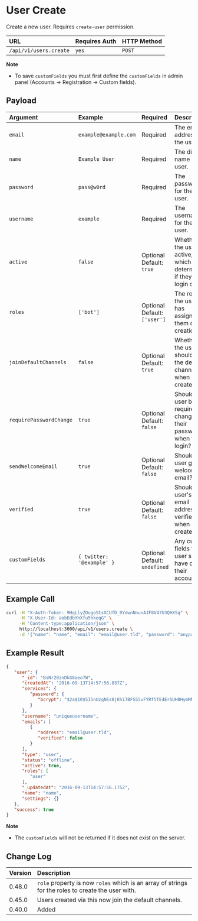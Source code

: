 # User Create

Create a new user. Requires `create-user` permission.

| URL | Requires Auth | HTTP Method |
| :--- | :--- | :--- |
| `/api/v1/users.create` | `yes` | `POST` |

**Note**

- To save `customFields` you must first define the `customFields` in admin panel (Accounts -> Registration -> Custom fields).

## Payload

| Argument | Example | Required | Description |
| :--- | :--- | :--- | :--- |
| `email` | `example@example.com` | Required | The email address for the user. |
| `name` | `Example User` | Required | The display name of the user. |
| `password` | `pass@w0rd` | Required | The password for the user. |
| `username` | `example` | Required | The username for the user. |
| `active` | `false` | Optional <br> Default: `true` | Whether the user is active, which determines if they can login or not. |
| `roles` | `['bot']` | Optional <br> Default: `['user']` | The roles the user has assigned to them on creation. |
| `joinDefaultChannels` | `false` | Optional <br> Default: `true` | Whether the user should join the default channels when created. |
| `requirePasswordChange` | `true` | Optional <br> Default: `false` | Should the user be required to change their password when they login? |
| `sendWelcomeEmail` | `true` | Optional <br> Default: `false` | Should the user get a welcome email? |
| `verified` | `true` | Optional <br> Default: `false` | Should the user's email address be verified when created? |
| `customFields` | `{ twitter: '@example' }` | Optional <br> Default: `undefined` | Any custom fields the user should have on their account. |

## Example Call

```bash
curl -H "X-Auth-Token: 9HqLlyZOugoStsXCUfD_0YdwnNnunAJF8V47U3QHXSq" \
     -H "X-User-Id: aobEdbYhXfu5hkeqG" \
     -H "Content-type:application/json" \
     http://localhost:3000/api/v1/users.create \
     -d '{"name": "name", "email": "email@user.tld", "password": "anypassyouwant", "username": "uniqueusername"}'
```

## Example Result

```json
{
   "user": {
      "_id": "BsNr28znDkG8aeo7W",
      "createdAt": "2016-09-13T14:57:56.037Z",
      "services": {
         "password": {
            "bcrypt": "$2a$10$5I5nUzqNEs8jKhi7BFS55uFYRf5TE4ErSUH8HymMNAbpMAvsOcl2C"
         }
      },
      "username": "uniqueusername",
      "emails": [
         {
            "address": "email@user.tld",
            "verified": false
         }
      ],
      "type": "user",
      "status": "offline",
      "active": true,
      "roles": [
         "user"
      ],
      "_updatedAt": "2016-09-13T14:57:56.175Z",
      "name": "name",
      "settings": {}
   },
   "success": true
}
```

**Note**

- The `customFields` will not be returned if it does not exist on the server.

## Change Log

| Version | Description |
| :--- | :--- |
| 0.48.0 | `role` property is now `roles` which is an array of strings for the roles to create the user with. |
| 0.45.0 | Users created via this now join the default channels. |
| 0.40.0 | Added |
